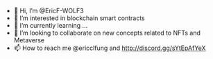 - 👋 Hi, I’m @EricF-WOLF3
- 👀 I’m interested in blockchain smart contracts
- 🌱 I’m currently learning ...
- 💞️ I’m looking to collaborate on new concepts related to NFTs and Metaverse
- 📫 How to reach me @ericclfung and http://discord.gg/sYtEpAfYeX

<!---
EricF-WOLF3/EricF-WOLF3 is a ✨ special ✨ repository because its `README.md` (this file) appears on your GitHub profile.
You can click the Preview link to take a look at your changes.
--->
